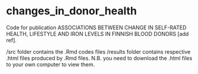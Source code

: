 # changes_in_donor_health
Code for publication ASSOCIATIONS BETWEEN CHANGE IN SELF-RATED HEALTH, LIFESTYLE AND IRON LEVELS IN FINNISH BLOOD DONORS [add ref].

/src folder contains the .Rmd codes files
/results folder contains respective .html files produced by .Rmd files. N.B. you need to download the .html files to your own computer to view them.
